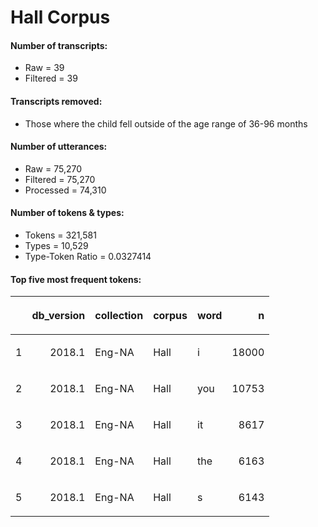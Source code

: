 
# Hall Corpus

#### Number of transcripts:

  - Raw = 39
  - Filtered = 39

#### Transcripts removed:

  - Those where the child fell outside of the age range of 36-96 months

#### Number of utterances:

  - Raw = 75,270
  - Filtered = 75,270
  - Processed = 74,310

#### Number of tokens & types:

  - Tokens = 321,581
  - Types = 10,529
  - Type-Token Ratio = 0.0327414

#### Top five most frequent tokens:

<table>

<thead>

<tr>

<th style="text-align:left;">

</th>

<th style="text-align:right;">

db\_version

</th>

<th style="text-align:left;">

collection

</th>

<th style="text-align:left;">

corpus

</th>

<th style="text-align:left;">

word

</th>

<th style="text-align:right;">

n

</th>

</tr>

</thead>

<tbody>

<tr>

<td style="text-align:left;">

1

</td>

<td style="text-align:right;">

2018.1

</td>

<td style="text-align:left;">

Eng-NA

</td>

<td style="text-align:left;">

Hall

</td>

<td style="text-align:left;">

i

</td>

<td style="text-align:right;">

18000

</td>

</tr>

<tr>

<td style="text-align:left;">

2

</td>

<td style="text-align:right;">

2018.1

</td>

<td style="text-align:left;">

Eng-NA

</td>

<td style="text-align:left;">

Hall

</td>

<td style="text-align:left;">

you

</td>

<td style="text-align:right;">

10753

</td>

</tr>

<tr>

<td style="text-align:left;">

3

</td>

<td style="text-align:right;">

2018.1

</td>

<td style="text-align:left;">

Eng-NA

</td>

<td style="text-align:left;">

Hall

</td>

<td style="text-align:left;">

it

</td>

<td style="text-align:right;">

8617

</td>

</tr>

<tr>

<td style="text-align:left;">

4

</td>

<td style="text-align:right;">

2018.1

</td>

<td style="text-align:left;">

Eng-NA

</td>

<td style="text-align:left;">

Hall

</td>

<td style="text-align:left;">

the

</td>

<td style="text-align:right;">

6163

</td>

</tr>

<tr>

<td style="text-align:left;">

5

</td>

<td style="text-align:right;">

2018.1

</td>

<td style="text-align:left;">

Eng-NA

</td>

<td style="text-align:left;">

Hall

</td>

<td style="text-align:left;">

s

</td>

<td style="text-align:right;">

6143

</td>

</tr>

</tbody>

</table>
